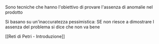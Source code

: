Sono tecniche che hanno l'obiettivo di provare l'assenza di anomalie nel prodotto

Si basano su un'inaccuratezza pessimistica: SE non riesce a dimostrare l assenza del problema si dice che non va bene

[[Reti di Petri - Introduzione]]